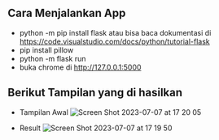 ## Cara Menjalankan App
- python -m pip install flask atau bisa baca dokumentasi di https://code.visualstudio.com/docs/python/tutorial-flask
- pip install pillow 
- python -m flask run
- buka chrome di http://127.0.0.1:5000

## Berikut Tampilan yang di hasilkan
- Tampilan Awal
![Screen Shot 2023-07-07 at 17 20 05](https://github.com/Yunji45/Crop-Image-With-Flask/assets/92814832/725c7d2f-6465-4fbc-b843-9991e0e7cb2d)

- Result
![Screen Shot 2023-07-07 at 17 19 50](https://github.com/Yunji45/Crop-Image-With-Flask/assets/92814832/ac7d9088-bead-42d2-b933-d07bcda5901d)
